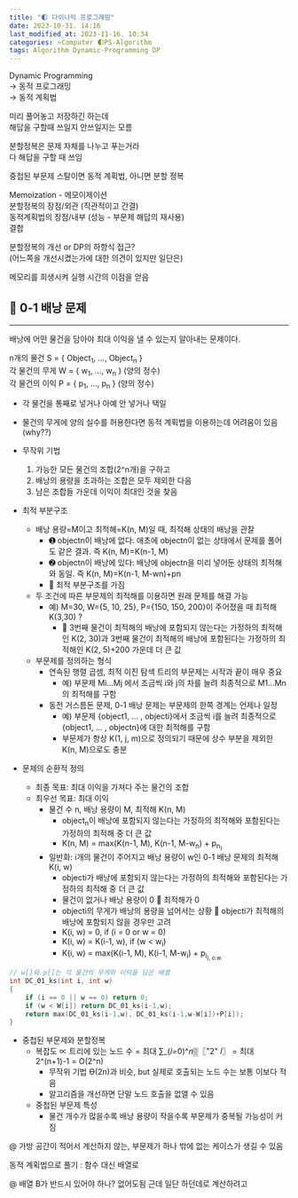 ```yaml
---
title: "🌓 다이나믹 프로그래밍"
date: 2023-10-31. 14:16
last_modified_at: 2023-11-16. 10:34
categories: ⭐Computer 🌓PS-Algorithm
tags: Algorithm Dynamic-Programming DP
---
```


Dynamic Programming  
→ 동적 프로그래밍  
→ 동적 계획법  

미리 풀어놓고 저장하긴 하는데  
해답을 구할때 쓰일지 안쓰일지는 모름  

분할정복은 문제 자체를 나누고 푸는거라  
다 해답을 구할 때 쓰임  

중첩된 부문제 스탈이면 동적 계획법, 아니면 분할 정복  

Memoization - 메모이제이션  
분할정복의 장점/외관 (직관적이고 간결)  
동적계획법의 장점/내부 (성능 - 부문제 해답의 재사용)  
결합  

분할정복의 개선 or DP의 하향식 접근?  
(어느쪽을 개선시켰는가에 대한 의견이 있지만 일단은)  

메모리를 희생시켜 실행 시간의 이점을 얻음  

## 💫 0-1 배낭 문제

---

배낭에 어떤 물건을 담아야 최대 이익을 낼 수 있는지 알아내는 문제이다.  

n개의 물건 S = { Object<sub>1</sub>, ..., Object<sub>n</sub> }  
각 물건의 무게 W = { w<sub>1</sub>, ..., w<sub>n</sub> } (양의 정수)  
각 물건의 이익 P = { p<sub>1</sub>, ..., p<sub>n</sub> } (양의 정수)  

  - 각 물건을 통째로 넣거나 아예 안 넣거나 택일
  - 물건의 무게에 양의 실수를 허용한다면 동적 계획법을 이용하는데 어려움이 있음 (why??)

- 무작위 기법
  1) 가능한 모든 물건의 조합(2^n개)을 구하고
  2) 배낭의 용량을 초과하는 조합은 모두 제외한 다음
  3) 남은 조합들 가운데 이익이 최대인 것을 찾음

- 최적 부분구조
  - 배낭 용량=M이고 최적해=K(n, M)일 때, 최적해 상태의 배낭을 관찰
    - ➊ objectn이 배낭에 없다: 애초에 objectn이 없는 상태에서 문제를 풀어도 같은 결과. 즉 K(n, M)=K(n-1, M) 
    - ➋ objectn이 배낭에 있다: 배낭에 objectn을 미리 넣어둔 상태의 최적해와 동일. 즉 K(n, M)=K(n-1, M-wn)+pn 
    -  최적 부분구조를 가짐
  - 두 조건에 따른 부문제의 최적해를 이용하면 원래 문제를 해결 가능
    - 예) M=30, W={5, 10, 25}, P={150, 150, 200}이 주어졌을 때 최적해 K(3,30) ?
      -  3번째 물건이 최적해의 배낭에 포함되지 않는다는 가정하의 최적해인 K(2, 30)과 3번째 물건이 최적해의 배낭에 포함된다는 가정하의 최적해인 K(2, 5)+200  가운데 더 큰 값
  - 부문제를 정의하는 형식
    - 연속된 행렬 곱셈, 최적 이진 탐색 트리의 부문제는 시작과 끝이 매우 중요
      - 예) 부문제 Mi…Mj 에서 조금씩 i와 j의 차를 늘려 최종적으로 M1…Mn의 최적해를 구함
    - 동전 거스름돈 문제, 0-1 배낭 문제는 부문제의 한쪽 경계는 언제나 일정
      - 예) 부문제 {object1, … , objecti}에서 조금씩 i를 늘려 최종적으로 {object1, … , objectn}에 대한 최적해를 구함
      - 부문제가 항상 K(1, j, m)으로 정의되기 때문에 상수 부분을 제외한 K(n, M)으로도 충분

- 문제의 순환적 정의
  - 최종 목표: 최대 이익을 가져다 주는 물건의 조합
  - 최우선 목표: 최대 이익
    - 물건 수 n, 배낭 용량이 M, 최적해 K(n, M)
      - object<sub>n</sub>이 배낭에 포함되지 않는다는 가정하의 최적해와 포함된다는 가정하의 최적해 중 더 큰 값
      - K(n, M) = max(K(n-1, M), K(n-1, M-w<sub>n</sub>) + p<sub>n<sub>)
    - 일반화: i개의 물건이 주어지고 배낭 용량이 w인 0-1 배낭 문제의 최적해 K(i, w)
      - objecti가 배낭에 포함되지 않는다는 가정하의 최적해와 포함된다는 가정하의 최적해 중 더 큰 값
      - 물건이 없거나 배낭 용량이 0  최적해가 0
      - objecti의 무게가 배낭의 용량을 넘어서는 상황  objecti가 최적해의 배낭에 포함되지 않을 경우만 고려
      - K(i, w) = 0, if (i = 0 or w = 0)
      - K(i, w) = K(i-1, w), if (w < w<sub>i</sub>)
      - K(i, w) = max(K(i-1, M), K(i-1, M-w<sub>i</sub>) + p<sub>i<sub>), o.w.

```c
// w[]와 p[]는 각 물건의 무게와 이익을 담은 배열
int DC_01_ks(int i, int w)
{
	if (i == 0 || w == 0) return 0;
	if (w < W[i]) return DC_01_ks(i-1,w);
	return max(DC_01_ks(i-1,w), DC_01_ks(i-1,w-W[i])+P[i]);
}
```

- 중첩된 부문제와 분할정복
  - 복잡도 ∝ 트리에 있는 노드 수 = 최대 ∑_(𝑙=0)^𝑛▒〖"2" 𝑙〗 = 최대 2^(n+1)-1 = O(2^n)
    - 무작위 기법 Ɵ(2n)과 비슷, but 실제로 호출되는 노드 수는 보통 이보다 적음
    - 알고리즘을 개선하면 단말 노드 호출을 없앨 수 있음
  - 중첩된 부문제 특성
    - 물건 개수가 많을수록 배낭 용량이 작을수록 부문제가 중복될 가능성이 커짐

@ 가방 공간이 적어서 계산하지 않는, 부문제가 하나 밖에 없는 케이스가 생길 수 있음  

동적 계획법으로 풀기 : 함수 대신 배열로  

@ 배열 B가 반드시 있어야 하나? 없어도됨 근데 일단 하던데로 계산하려고
